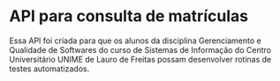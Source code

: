 # API para consulta de matrículas

Essa API foi criada para que os alunos da disciplina Gerenciamento e Qualidade de Softwares do curso de Sistemas de Informação do Centro Universitário UNIME de Lauro de Freitas possam desenvolver rotinas de testes automatizados.
